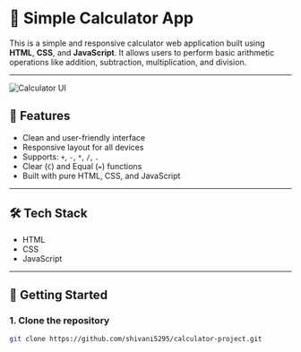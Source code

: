 # 🔢 Simple Calculator App

This is a simple and responsive calculator web application built using **HTML**, **CSS**, and **JavaScript**. It allows users to perform basic arithmetic operations like addition, subtraction, multiplication, and division.

---
![Calculator UI](image/demo.png)

## 📌 Features

- Clean and user-friendly interface
- Responsive layout for all devices
- Supports: `+`, `-`, `*`, `/`, `.`
- Clear (`C`) and Equal (`=`) functions
- Built with pure HTML, CSS, and JavaScript

---

## 🛠️ Tech Stack

- HTML
- CSS
- JavaScript

---

## 🚀 Getting Started

### 1. Clone the repository
```bash
git clone https://github.com/shivani5295/calculator-project.git

